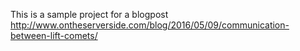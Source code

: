 This is a sample project for a blogpost http://www.ontheserverside.com/blog/2016/05/09/communication-between-lift-comets/
